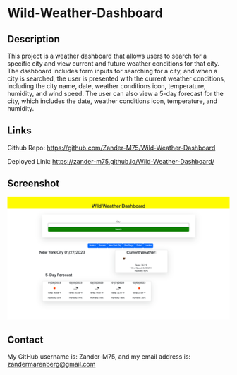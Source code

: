 # Wild-Weather-Dashboard



## Description

This project is a weather dashboard that allows users to search for a specific city and view current and future weather conditions for that city. The dashboard includes form inputs for searching for a city, and when a city is searched, the user is presented with the current weather conditions, including the city name, date, weather conditions icon, temperature, humidity, and wind speed. The user can also view a 5-day forecast for the city, which includes the date, weather conditions icon, temperature, and humidity.



## Links

Github Repo: https://github.com/Zander-M75/Wild-Weather-Dashboard

Deployed Link: https://zander-m75.github.io/Wild-Weather-Dashboard/


## Screenshot

![Screenshot of Wild Weather Dashboard](/Weather-Dashboard.png)

 






## Contact
My GitHub username is: Zander-M75, and my email address is: zandermarenberg@gmail.com